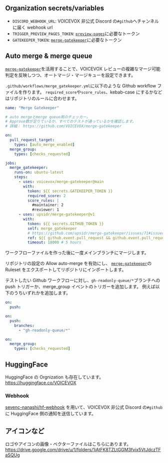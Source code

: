 ## Organization secrets/variables

- `DISCORD_WEBHOOK_URL`: VOICEVOX 非公式 Discord の`#github`へチャンネルに届く webhook url
- `TRIGGER_PREVIEW_PAGES_TOKEN`: [`preview-pages`](https://github.com/voicevox/preview-pages)に必要なトークン
- `GATEKEEPER_TOKEN`: [`merge-gatekeeper`](https://github.com/VOICEVOX/merge-gatekeeper)に必要なトークン

## Auto merge & merge queue

[`merge-gatekeeper`](https://github.com/VOICEVOX/merge-gatekeeper)を活用することで、VOICEVOX レビューの複雑なマージ可能判定を反映しつつ、オートマージ・マージキューを設定できます。

`.github/workflows/merge_gatekeeper.yml`に以下のような Github workflow ファイルを作ります。
`required_score`や`score_rules`、kebab-case にするかなどはリポジトリのルールに合わせます。

```yaml
name: "Merge Gatekeeper"

# auto mergeとmerge queue用のチェッカー。
# Approve数が足りているか、すべてのテストが通っているかを確認します。
# 詳細： https://github.com/VOICEVOX/merge-gatekeeper

on:
  pull_request_target:
    types: [auto_merge_enabled]
  merge_group:
    types: [checks_requested]

jobs:
  merge_gatekeeper:
    runs-on: ubuntu-latest
    steps:
      - uses: voicevox/merge-gatekeeper@main
        with:
          token: ${{ secrets.GATEKEEPER_TOKEN }}
          required_score: 2
          score_rules: |
            #maintainer: 2
            #reviewer: 1
      - uses: upsidr/merge-gatekeeper@v1
        with:
          token: ${{ secrets.GITHUB_TOKEN }}
          self: merge_gatekeeper
          # https://github.com/upsidr/merge-gatekeeper/issues/71#issuecomment-1660607977
          ref: ${{ github.event.pull_request && github.event.pull_request.head.sha || github.ref }}
          timeout: 18000 # 5 hours
```

ワークフローファイルを作った後に一度メインブランチにマージします。

リポジトリの設定の Allow auto-merge を有効にし、
[`merge-gatekeeper`](https://github.com/VOICEVOX/merge-gatekeeper)の Ruleset をエクスポートしてリポジトリにインポートします。

テストしたい Github ワークフローに対し、`gh-readonly-queue/*`ブランチへの push トリガーか、merge_group イベントのトリガーを追加します。
例えば以下のうちいずれかを追加します。

```yaml
on:
  push:
```

```yaml
on:
  push:
    branches:
      - "gh-readonly-queue/*"
```

```yaml
on:
  merge_group:
    types: [checks_requested]
```

## HuggingFace

HuggingFace の Orgnization も存在しています。
<https://huggingface.co/VOICEVOX>

### Webhook

[sevenc-nanashi/hf-webhook](https://github.com/sevenc-nanashi/hf-webhook) を用いて、VOICEVOX 非公式 Discord の`#github`に HuggingFace 側の通知を送信しています。

## アイコンなど

ロゴやアイコンの画像・ベクターファイルはこちらにあります。  
https://drive.google.com/drive/u/1/folders/1iAtFK8TZLtGGM3fvix5VtJdczTFaSQUg
